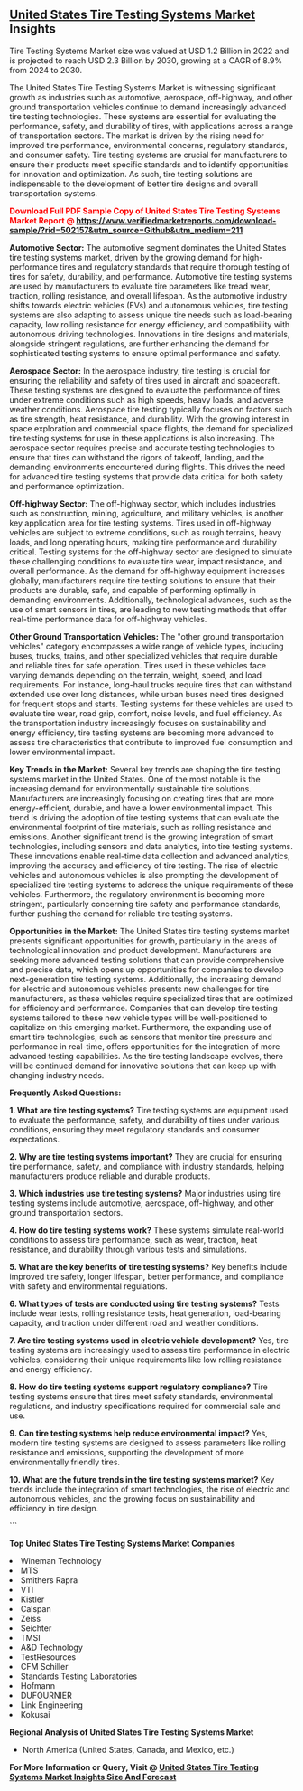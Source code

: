 <h2><a href="https://www.verifiedmarketreports.com/download-sample/?rid=502157&amp;utm_source=Github&amp;utm_medium=211" target="_blank">United States Tire Testing Systems Market</a> Insights</h2><p>Tire Testing Systems Market size was valued at USD 1.2 Billion in 2022 and is projected to reach USD 2.3 Billion by 2030, growing at a CAGR of 8.9% from 2024 to 2030.</p><p><p>The United States Tire Testing Systems Market is witnessing significant growth as industries such as automotive, aerospace, off-highway, and other ground transportation vehicles continue to demand increasingly advanced tire testing technologies. These systems are essential for evaluating the performance, safety, and durability of tires, with applications across a range of transportation sectors. The market is driven by the rising need for improved tire performance, environmental concerns, regulatory standards, and consumer safety. Tire testing systems are crucial for manufacturers to ensure their products meet specific standards and to identify opportunities for innovation and optimization. As such, tire testing solutions are indispensable to the development of better tire designs and overall transportation systems.</p><p><b><p><span class=""><span style="color: #ff0000;"><strong>Download Full PDF Sample Copy of United States Tire Testing Systems Market Report</strong> @ </span><a href="https://www.verifiedmarketreports.com/download-sample/?rid=502157&amp;utm_source=Github&amp;utm_medium=211" target="_blank">https://www.verifiedmarketreports.com/download-sample/?rid=502157&amp;utm_source=Github&amp;utm_medium=211</a></span></p></b></p><p><strong>Automotive Sector:</strong> The automotive segment dominates the United States tire testing systems market, driven by the growing demand for high-performance tires and regulatory standards that require thorough testing of tires for safety, durability, and performance. Automotive tire testing systems are used by manufacturers to evaluate tire parameters like tread wear, traction, rolling resistance, and overall lifespan. As the automotive industry shifts towards electric vehicles (EVs) and autonomous vehicles, tire testing systems are also adapting to assess unique tire needs such as load-bearing capacity, low rolling resistance for energy efficiency, and compatibility with autonomous driving technologies. Innovations in tire designs and materials, alongside stringent regulations, are further enhancing the demand for sophisticated testing systems to ensure optimal performance and safety.<p><strong>Aerospace Sector:</strong> In the aerospace industry, tire testing is crucial for ensuring the reliability and safety of tires used in aircraft and spacecraft. These testing systems are designed to evaluate the performance of tires under extreme conditions such as high speeds, heavy loads, and adverse weather conditions. Aerospace tire testing typically focuses on factors such as tire strength, heat resistance, and durability. With the growing interest in space exploration and commercial space flights, the demand for specialized tire testing systems for use in these applications is also increasing. The aerospace sector requires precise and accurate testing technologies to ensure that tires can withstand the rigors of takeoff, landing, and the demanding environments encountered during flights. This drives the need for advanced tire testing systems that provide data critical for both safety and performance optimization.<p><strong>Off-highway Sector:</strong> The off-highway sector, which includes industries such as construction, mining, agriculture, and military vehicles, is another key application area for tire testing systems. Tires used in off-highway vehicles are subject to extreme conditions, such as rough terrains, heavy loads, and long operating hours, making tire performance and durability critical. Testing systems for the off-highway sector are designed to simulate these challenging conditions to evaluate tire wear, impact resistance, and overall performance. As the demand for off-highway equipment increases globally, manufacturers require tire testing solutions to ensure that their products are durable, safe, and capable of performing optimally in demanding environments. Additionally, technological advances, such as the use of smart sensors in tires, are leading to new testing methods that offer real-time performance data for off-highway vehicles.<p><strong>Other Ground Transportation Vehicles:</strong> The "other ground transportation vehicles" category encompasses a wide range of vehicle types, including buses, trucks, trains, and other specialized vehicles that require durable and reliable tires for safe operation. Tires used in these vehicles face varying demands depending on the terrain, weight, speed, and load requirements. For instance, long-haul trucks require tires that can withstand extended use over long distances, while urban buses need tires designed for frequent stops and starts. Testing systems for these vehicles are used to evaluate tire wear, road grip, comfort, noise levels, and fuel efficiency. As the transportation industry increasingly focuses on sustainability and energy efficiency, tire testing systems are becoming more advanced to assess tire characteristics that contribute to improved fuel consumption and lower environmental impact.<p><strong>Key Trends in the Market:</strong> Several key trends are shaping the tire testing systems market in the United States. One of the most notable is the increasing demand for environmentally sustainable tire solutions. Manufacturers are increasingly focusing on creating tires that are more energy-efficient, durable, and have a lower environmental impact. This trend is driving the adoption of tire testing systems that can evaluate the environmental footprint of tire materials, such as rolling resistance and emissions. Another significant trend is the growing integration of smart technologies, including sensors and data analytics, into tire testing systems. These innovations enable real-time data collection and advanced analytics, improving the accuracy and efficiency of tire testing. The rise of electric vehicles and autonomous vehicles is also prompting the development of specialized tire testing systems to address the unique requirements of these vehicles. Furthermore, the regulatory environment is becoming more stringent, particularly concerning tire safety and performance standards, further pushing the demand for reliable tire testing systems.<p><strong>Opportunities in the Market:</strong> The United States tire testing systems market presents significant opportunities for growth, particularly in the areas of technological innovation and product development. Manufacturers are seeking more advanced testing solutions that can provide comprehensive and precise data, which opens up opportunities for companies to develop next-generation tire testing systems. Additionally, the increasing demand for electric and autonomous vehicles presents new challenges for tire manufacturers, as these vehicles require specialized tires that are optimized for efficiency and performance. Companies that can develop tire testing systems tailored to these new vehicle types will be well-positioned to capitalize on this emerging market. Furthermore, the expanding use of smart tire technologies, such as sensors that monitor tire pressure and performance in real-time, offers opportunities for the integration of more advanced testing capabilities. As the tire testing landscape evolves, there will be continued demand for innovative solutions that can keep up with changing industry needs.<p><strong>Frequently Asked Questions:</strong></p><p><strong>1. What are tire testing systems?</strong> Tire testing systems are equipment used to evaluate the performance, safety, and durability of tires under various conditions, ensuring they meet regulatory standards and consumer expectations.</p><p><strong>2. Why are tire testing systems important?</strong> They are crucial for ensuring tire performance, safety, and compliance with industry standards, helping manufacturers produce reliable and durable products.</p><p><strong>3. Which industries use tire testing systems?</strong> Major industries using tire testing systems include automotive, aerospace, off-highway, and other ground transportation sectors.</p><p><strong>4. How do tire testing systems work?</strong> These systems simulate real-world conditions to assess tire performance, such as wear, traction, heat resistance, and durability through various tests and simulations.</p><p><strong>5. What are the key benefits of tire testing systems?</strong> Key benefits include improved tire safety, longer lifespan, better performance, and compliance with safety and environmental regulations.</p><p><strong>6. What types of tests are conducted using tire testing systems?</strong> Tests include wear tests, rolling resistance tests, heat generation, load-bearing capacity, and traction under different road and weather conditions.</p><p><strong>7. Are tire testing systems used in electric vehicle development?</strong> Yes, tire testing systems are increasingly used to assess tire performance in electric vehicles, considering their unique requirements like low rolling resistance and energy efficiency.</p><p><strong>8. How do tire testing systems support regulatory compliance?</strong> Tire testing systems ensure that tires meet safety standards, environmental regulations, and industry specifications required for commercial sale and use.</p><p><strong>9. Can tire testing systems help reduce environmental impact?</strong> Yes, modern tire testing systems are designed to assess parameters like rolling resistance and emissions, supporting the development of more environmentally friendly tires.</p><p><strong>10. What are the future trends in the tire testing systems market?</strong> Key trends include the integration of smart technologies, the rise of electric and autonomous vehicles, and the growing focus on sustainability and efficiency in tire design.</p>```</p><p><strong>Top United States Tire Testing Systems Market Companies</strong></p><div data-test-id=""><p><li>Wineman Technology</li><li> MTS</li><li> Smithers Rapra</li><li> VTI</li><li> Kistler</li><li> Calspan</li><li> Zeiss</li><li> Seichter</li><li> TMSI</li><li> A&D Technology</li><li> TestResources</li><li> CFM Schiller</li><li> Standards Testing Laboratories</li><li> Hofmann</li><li> DUFOURNIER</li><li> Link Engineering</li><li> Kokusai</li></p><div><strong>Regional Analysis of&nbsp;United States Tire Testing Systems Market</strong></div><ul><li dir="ltr"><p dir="ltr">North America&nbsp;(United States, Canada, and Mexico, etc.)</p></li></ul><p><strong>For More Information or Query, Visit @&nbsp;</strong><strong><a href="https://www.verifiedmarketreports.com/product/tire-testing-systems-market-size-and-forecast/?utm_source=Github&amp;utm_medium=211" target="_blank">United States Tire Testing Systems Market Insights Size And Forecast</a></strong></p></div>
